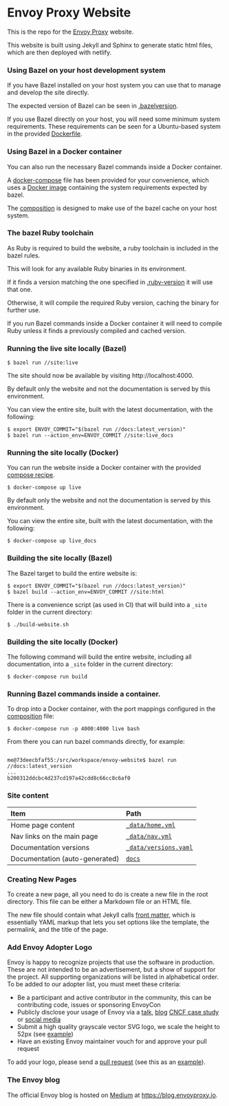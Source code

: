 # Envoy Proxy Website

This is the repo for the [Envoy Proxy](https://www.envoyproxy.io) website.

This website is built using Jekyll and Sphinx to generate static html files, which are then deployed
with netlify.

### Using Bazel on your host development system

If you have Bazel installed on your host system you can use that to manage and develop
the site directly.

The expected version of Bazel can be seen in [.bazelversion](.bazelversion).

If you use Bazel directly on your host, you will need some minimum system requirements. These
requirements can be seen for a Ubuntu-based system in the provided [Dockerfile](docker/Dockerfile).

### Using Bazel in a Docker container

You can also run the necessary Bazel commands inside a Docker container.

A [docker-compose](docker-compose.yml) file has been provided for your convenience, which uses a [Docker image](docker/Dockerfile) containing the system requirements expected by bazel.

The [composition](docker-compose.yml) is designed to make use of the bazel cache on your host system.


### The bazel Ruby toolchain

As Ruby is required to build the website, a ruby toolchain is included in the bazel rules.

This will look for any available Ruby binaries in its environment.

If it finds a version matching the one specified in [.ruby-version](.ruby-version) it will use that one.

Otherwise, it will compile the required Ruby version, caching the binary for further use.

If you run Bazel commands inside a Docker container it will need to compile Ruby unless it finds a previously compiled and cached version.

### Running the live site locally (Bazel)

```console
$ bazel run //site:live
```

The site should now be available by visiting http://localhost:4000.

By default only the website and not the documentation is served by this environment.

You can view the entire site, built with the latest documentation, with the following:

```console
$ export ENVOY_COMMIT="$(bazel run //docs:latest_version)"
$ bazel run --action_env=ENVOY_COMMIT //site:live_docs
```

### Running the site locally (Docker)

You can run the website inside a Docker container with the provided [compose recipe](docker-compose.yml).

```console
$ docker-compose up live
```

By default only the website and not the documentation is served by this environment.

You can view the entire site, built with the latest documentation, with the following:

```console
$ docker-compose up live_docs
```

### Building the site locally (Bazel)

The Bazel target to build the entire website is:

```console
$ export ENVOY_COMMIT="$(bazel run //docs:latest_version)"
$ bazel build --action_env=ENVOY_COMMIT //site:html
```

There is a convenience script (as used in CI) that will build into a `_site` folder in the current
directory:

```console
$ ./build-website.sh
```

### Building the site locally (Docker)

The following command will build the entire website, including all documentation, into a `_site` folder in the current
directory:

```console
$ docker-compose run build
```

### Running Bazel commands inside a container.

To drop into a Docker container, with the port mappings configured in the [composition](docker-compose.yml) file:

```console
$ docker-compose run -p 4000:4000 live bash
```

From there you can run bazel commands directly, for example:

```console

me@73deecbfaf55:/src/workspace/envoy-website$ bazel run //docs:latest_version
...
b200312ddcbc4d237cd197a42cdd8c66cc8c6af0

```

### Site content

Item | Path
:----|:----
Home page content | [`_data/home.yml`](./_data/home.yml)
Nav links on the main page | [`_data/nav.yml`](./_data/nav.yml)
Documentation versions | [`_data/versions.yaml`](./_data/versions.yml)
Documentation (auto-generated) | [`docs`](./docs)

### Creating New Pages

To create a new page, all you need to do is create a new file in the root directory. This file can be either a Markdown
file or an HTML file.

The new file should contain what Jekyll calls [front matter](https://jekyllrb.com/docs/frontmatter/), which is essentially
YAML markup that lets you set options like the template, the permalink, and the title of the page.

### Add Envoy Adopter Logo

Envoy is happy to recognize projects that use the software in production. These are not intended to be an advertisement, but a show of support for the project. All supporting organizations will be listed in alphabetical order. To be added to our adopter list, you must meet these criteria:

*   Be a participant and active contributor in the community, this can be contributing code, issues or sponsoring EnvoyCon
*   Publicly disclose your usage of Envoy via a [talk](https://www.youtube.com/watch?v=4x5WjxAMvKY), [blog](https://monzo.com/blog/2019/04/03/deploying-envoy-proxy) [CNCF case study](https://www.cncf.io/newsroom/case-studies/?_sft_cstudies_project=envoy) or [social media](https://twitter.com/suhailpatel/status/1113425967144476672)
*   Submit a high quality grayscale vector SVG logo, we scale the height to 52px (see [example](https://d33wubrfki0l68.cloudfront.net/c814eec20d8e4de39697c7b5790284babe86b248/d1091/img/logos/lyft.svg))
*   Have an existing Envoy maintainer vouch for and approve your pull request

To add your logo, please send a [pull request](https://github.com/envoyproxy/envoy-website) (see this as an [example](https://github.com/envoyproxy/envoy-website/pull/102)).

### The Envoy blog

The official Envoy blog is hosted on [Medium](https://medium.com) at https://blog.envoyproxy.io.
